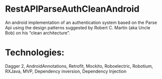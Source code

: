 # RestAPIParseAuthCleanAndroid
An android implementation of an authentication system based on the Parse Api using the design patterns suggested by Robert C. Martin (aka Uncle Bob) on his “clean architecture”.

# Technologies: 
Dagger 2, AndroidAnnotations, Retrofit, Mockito, Roboelectric, Robotium, RXJava, MVP, Dependency inversion, Dependency Injection
